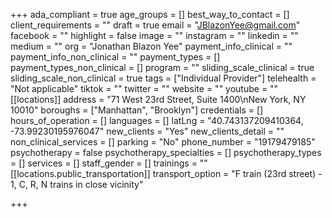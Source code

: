 +++
ada_compliant = true
age_groups = []
best_way_to_contact = []
client_requirements = ""
draft = true
email = "JBlazonYee@gmail.com"
facebook = ""
highlight = false
image = ""
instagram = ""
linkedin = ""
medium = ""
org = "Jonathan Blazon Yee"
payment_info_clinical = ""
payment_info_non_clinical = ""
payment_types = []
payment_types_non_clinical = []
program = ""
sliding_scale_clinical = true
sliding_scale_non_clinical = true
tags = ["Individual Provider"]
telehealth = "Not applicable"
tiktok = ""
twitter = ""
website = ""
youtube = ""
[[locations]]
address = "71 West 23rd Street, Suite 1400\nNew York, NY 10010"
boroughs = ["Manhattan", "Brooklyn"]
credentials = []
hours_of_operation = []
languages = []
latLng = "40.743137209410364, -73.99230195976047"
new_clients = "Yes"
new_clients_detail = ""
non_clinical_services = []
parking = "No"
phone_number = "19179479185"
psychotherapy = false
psychotherapy_specialties = []
psychotherapy_types = []
services = []
staff_gender = []
trainings = ""
[[locations.public_transportation]]
transport_option = "F train (23rd street) - 1, C, R, N trains in close vicinity"

+++
